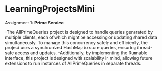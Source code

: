# LearningProjectsMini

Assignment 1: **Prime Service**

-The AllPrimeQueries project is designed to handle queries generated by multiple clients, each of which might be accessing or updating shared data simultaneously. To manage this concurrency safely and efficiently, the project uses a synchronized HashMap to store queries, ensuring thread-safe access and updates.
-Additionally, by implementing the Runnable interface, this project is designed with scalability in mind, allowing future extensions to run instances of AllPrimeQueries in separate threads.

